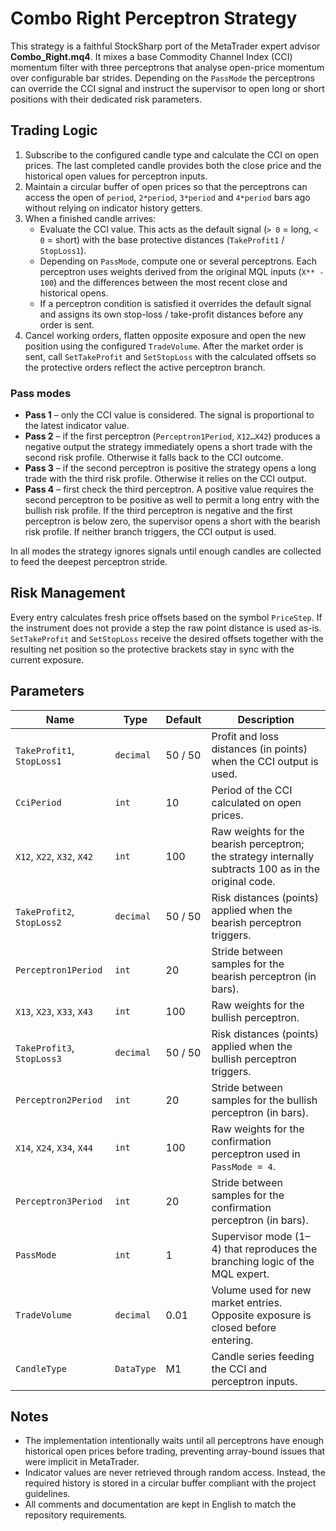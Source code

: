 # Combo Right Perceptron Strategy

This strategy is a faithful StockSharp port of the MetaTrader expert advisor **Combo_Right.mq4**. It mixes a base Commodity Channel Index (CCI) momentum filter with three perceptrons that analyse open-price momentum over configurable bar strides. Depending on the `PassMode` the perceptrons can override the CCI signal and instruct the supervisor to open long or short positions with their dedicated risk parameters.

## Trading Logic

1. Subscribe to the configured candle type and calculate the CCI on open prices. The last completed candle provides both the close price and the historical open values for perceptron inputs.
2. Maintain a circular buffer of open prices so that the perceptrons can access the open of `period`, `2*period`, `3*period` and `4*period` bars ago without relying on indicator history getters.
3. When a finished candle arrives:
   - Evaluate the CCI value. This acts as the default signal (`> 0` = long, `< 0` = short) with the base protective distances (`TakeProfit1` / `StopLoss1`).
   - Depending on `PassMode`, compute one or several perceptrons. Each perceptron uses weights derived from the original MQL inputs (`X** - 100`) and the differences between the most recent close and historical opens.
   - If a perceptron condition is satisfied it overrides the default signal and assigns its own stop-loss / take-profit distances before any order is sent.
4. Cancel working orders, flatten opposite exposure and open the new position using the configured `TradeVolume`. After the market order is sent, call `SetTakeProfit` and `SetStopLoss` with the calculated offsets so the protective orders reflect the active perceptron branch.

### Pass modes

- **Pass 1** – only the CCI value is considered. The signal is proportional to the latest indicator value.
- **Pass 2** – if the first perceptron (`Perceptron1Period`, `X12…X42`) produces a negative output the strategy immediately opens a short trade with the second risk profile. Otherwise it falls back to the CCI outcome.
- **Pass 3** – if the second perceptron is positive the strategy opens a long trade with the third risk profile. Otherwise it relies on the CCI output.
- **Pass 4** – first check the third perceptron. A positive value requires the second perceptron to be positive as well to permit a long entry with the bullish risk profile. If the third perceptron is negative and the first perceptron is below zero, the supervisor opens a short with the bearish risk profile. If neither branch triggers, the CCI output is used.

In all modes the strategy ignores signals until enough candles are collected to feed the deepest perceptron stride.

## Risk Management

Every entry calculates fresh price offsets based on the symbol `PriceStep`. If the instrument does not provide a step the raw point distance is used as-is. `SetTakeProfit` and `SetStopLoss` receive the desired offsets together with the resulting net position so the protective brackets stay in sync with the current exposure.

## Parameters

| Name | Type | Default | Description |
| --- | --- | --- | --- |
| `TakeProfit1`, `StopLoss1` | `decimal` | 50 / 50 | Profit and loss distances (in points) when the CCI output is used. |
| `CciPeriod` | `int` | 10 | Period of the CCI calculated on open prices. |
| `X12`, `X22`, `X32`, `X42` | `int` | 100 | Raw weights for the bearish perceptron; the strategy internally subtracts 100 as in the original code. |
| `TakeProfit2`, `StopLoss2` | `decimal` | 50 / 50 | Risk distances (points) applied when the bearish perceptron triggers. |
| `Perceptron1Period` | `int` | 20 | Stride between samples for the bearish perceptron (in bars). |
| `X13`, `X23`, `X33`, `X43` | `int` | 100 | Raw weights for the bullish perceptron. |
| `TakeProfit3`, `StopLoss3` | `decimal` | 50 / 50 | Risk distances (points) applied when the bullish perceptron triggers. |
| `Perceptron2Period` | `int` | 20 | Stride between samples for the bullish perceptron (in bars). |
| `X14`, `X24`, `X34`, `X44` | `int` | 100 | Raw weights for the confirmation perceptron used in `PassMode = 4`. |
| `Perceptron3Period` | `int` | 20 | Stride between samples for the confirmation perceptron (in bars). |
| `PassMode` | `int` | 1 | Supervisor mode (1–4) that reproduces the branching logic of the MQL expert. |
| `TradeVolume` | `decimal` | 0.01 | Volume used for new market entries. Opposite exposure is closed before entering. |
| `CandleType` | `DataType` | M1 | Candle series feeding the CCI and perceptron inputs. |

## Notes

- The implementation intentionally waits until all perceptrons have enough historical open prices before trading, preventing array-bound issues that were implicit in MetaTrader.
- Indicator values are never retrieved through random access. Instead, the required history is stored in a circular buffer compliant with the project guidelines.
- All comments and documentation are kept in English to match the repository requirements.
